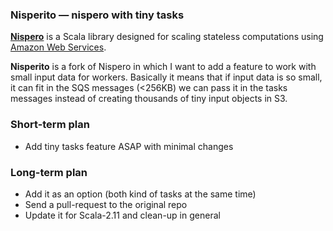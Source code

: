 ### Nisperito — nispero with tiny tasks

[**Nispero**](https://github.com/ohnosequences/nispero) is a Scala library designed for scaling stateless computations using [Amazon Web Services](http://aws.amazon.com).

**Nisperito** is a fork of Nispero in which I want to add a feature to work with small input data for workers. Basically it means that if input data is so small, it can fit in the SQS messages (<256KB) we can pass it in the tasks messages instead of creating thousands of tiny input objects in S3.

### Short-term plan

- Add tiny tasks feature ASAP with minimal changes

### Long-term plan

- Add it as an option (both kind of tasks at the same time)
- Send a pull-request to the original repo
- Update it for Scala-2.11 and clean-up in general
